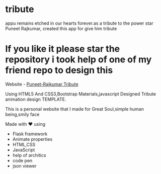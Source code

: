 # tribute
appu remains etched in our hearts forever.as a tribute to the power star Puneet Rajkumar, created this app for give him tribute

# If you like it please star the repository i took help of one of my friend repo to design this
Website - [Puneet-Rajkumar Tribute]( https://somuappu75.github.io/tribute/)

Using HTML5 And CSS3,Bootstrap Materials,javascript Designed Tribute animation design TEMPLATE.



This is a personal website that I made for Great Soul,simple human being,smily face

Made with ❤️ using

- Flask framework
- Animate properties
- HTML,CSS
- JavaScript
- help of architics
- code pen
- json viewer
